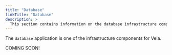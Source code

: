 ```yaml
---
title: "Database"
linkTitle: "Database"
description: >
  This section contains information on the database infrastructure component.
---
```


The `database` application is one of the infrastructure components for Vela.

COMING SOON!
